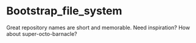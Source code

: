 # Bootstrap_file_system
Great repository names are short and memorable. Need inspiration? How about super-octo-barnacle?
